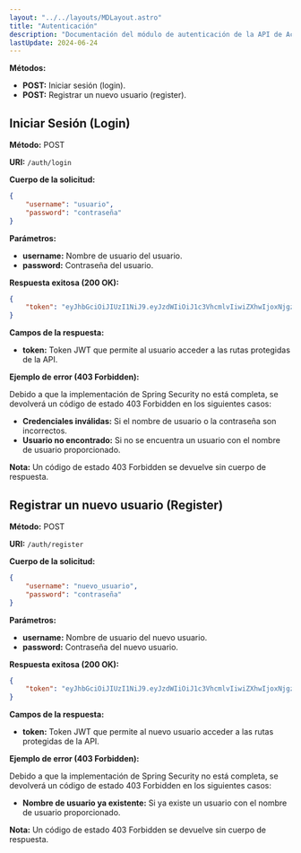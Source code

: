 ```yaml
---
layout: "../../layouts/MDLayout.astro"
title: "Autenticación"
description: "Documentación del módulo de autenticación de la API de Academia Deportiva."
lastUpdate: 2024-06-24
---
```



**Métodos:**

- **POST:** Iniciar sesión (login).
- **POST:** Registrar un nuevo usuario (register).

## Iniciar Sesión (Login)

**Método:** POST

**URI:** `/auth/login`

**Cuerpo de la solicitud:**

```json
{
	"username": "usuario",
	"password": "contraseña"
}
```

**Parámetros:**

- **username:** Nombre de usuario del usuario.
- **password:** Contraseña del usuario.

**Respuesta exitosa (200 OK):**

```json
{
	"token": "eyJhbGciOiJIUzI1NiJ9.eyJzdWIiOiJ1c3VhcmlvIiwiZXhwIjoxNjgzMzU0MjA2LCJpYXQiOjE2ODMzE4MjA2fQ.token"
}
```

**Campos de la respuesta:**

- **token:** Token JWT que permite al usuario acceder a las rutas protegidas de la API.

**Ejemplo de error (403 Forbidden):**

Debido a que la implementación de Spring Security no está completa, se devolverá un código de estado 403 Forbidden en los siguientes casos:

- **Credenciales inválidas:** Si el nombre de usuario o la contraseña son incorrectos.
- **Usuario no encontrado:** Si no se encuentra un usuario con el nombre de usuario proporcionado.

**Nota:** Un código de estado 403 Forbidden se devuelve sin cuerpo de respuesta.

## Registrar un nuevo usuario (Register)

**Método:** POST

**URI:** `/auth/register`

**Cuerpo de la solicitud:**

```json
{
	"username": "nuevo_usuario",
	"password": "contraseña"
}
```

**Parámetros:**

- **username:** Nombre de usuario del nuevo usuario.
- **password:** Contraseña del nuevo usuario.

**Respuesta exitosa (200 OK):**

```json
{
	"token": "eyJhbGciOiJIUzI1NiJ9.eyJzdWIiOiJ1c3VhcmlvIiwiZXhwIjoxNjgzMzU0MjA2LCJpYXQiOjE2ODMzE4MjA2fQ.token"
}
```

**Campos de la respuesta:**

- **token:** Token JWT que permite al nuevo usuario acceder a las rutas protegidas de la API.

**Ejemplo de error (403 Forbidden):**

Debido a que la implementación de Spring Security no está completa, se devolverá un código de estado 403 Forbidden en los siguientes casos:

- **Nombre de usuario ya existente:** Si ya existe un usuario con el nombre de usuario proporcionado.

**Nota:** Un código de estado 403 Forbidden se devuelve sin cuerpo de respuesta.

